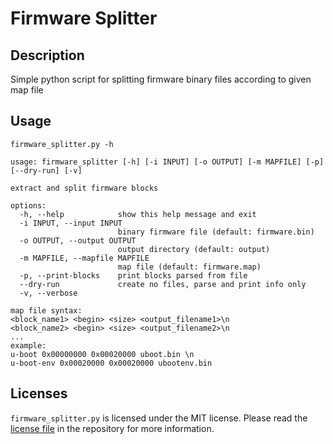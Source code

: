 # Firmware Splitter

## Description

Simple python script for splitting firmware binary files according to given map file


## Usage

```
firmware_splitter.py -h

usage: firmware_splitter [-h] [-i INPUT] [-o OUTPUT] [-m MAPFILE] [-p] [--dry-run] [-v]

extract and split firmware blocks

options:
  -h, --help            show this help message and exit
  -i INPUT, --input INPUT
                        binary firmware file (default: firmware.bin)
  -o OUTPUT, --output OUTPUT
                        output directory (default: output)
  -m MAPFILE, --mapfile MAPFILE
                        map file (default: firmware.map)
  -p, --print-blocks    print blocks parsed from file
  --dry-run             create no files, parse and print info only
  -v, --verbose

map file syntax:
<block_name1> <begin> <size> <output_filename1>\n
<block_name2> <begin> <size> <output_filename2>\n
...
example:
u-boot 0x00000000 0x00020000 uboot.bin \n
u-boot-env 0x00020000 0x00020000 ubootenv.bin
```


## Licenses

`firmware_splitter.py` is licensed under the MIT license. Please read the
[license file](LICENSE.md) in the repository for more information.

